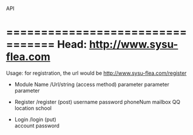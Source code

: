 API

=================================
Head: http://www.sysu-flea.com
=================================

Usage: 
for registration, the url would be
	 http://www.sysu-flea.com/register

* Module Name
/Url/string (access method)
	parameter
	parameter
	parameter

* Register
/register (post)
	username
	password
	phoneNum
	mailbox
	QQ
	location
	school

* Login
/login (put)	
	account
	password
	

